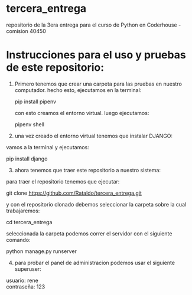 # tercera_entrega
repositorio de la 3era entrega para el curso de Python en Coderhouse - comision 40450

# Instrucciones para el uso y pruebas de este repositorio:

1) Primero tenemos que crear una carpeta para las pruebas en nuestro computador.
   hecho esto, ejecutamos en la terminal:
   
   pip install pipenv
   
   con esto creamos el entorno virtual. luego ejecutamos:
   
   pipenv shell
   
2) una vez creado el entorno virtual tenemos que instalar DJANGO:

  vamos a la terminal y ejecutamos:
  
  pip install django
  
3) ahora tenemos que traer este repositorio a nuestro sistema:

  para traer el repositorio tenemos que ejecutar:
  
  git clone https://github.com/Rataldo/tercera_entrega.git
  
  y con el repositorio clonado debemos seleccionar la carpeta sobre la cual trabajaremos:
  
  cd tercera_entrega
  
  seleccionada la carpeta podemos correr el servidor con el siguiente comando:
  
  python manage.py runserver
  
  
4) para probar el panel de administracion podemos usar el siguiente superuser:

  usuario: rene <br>
  contraseña: 123

